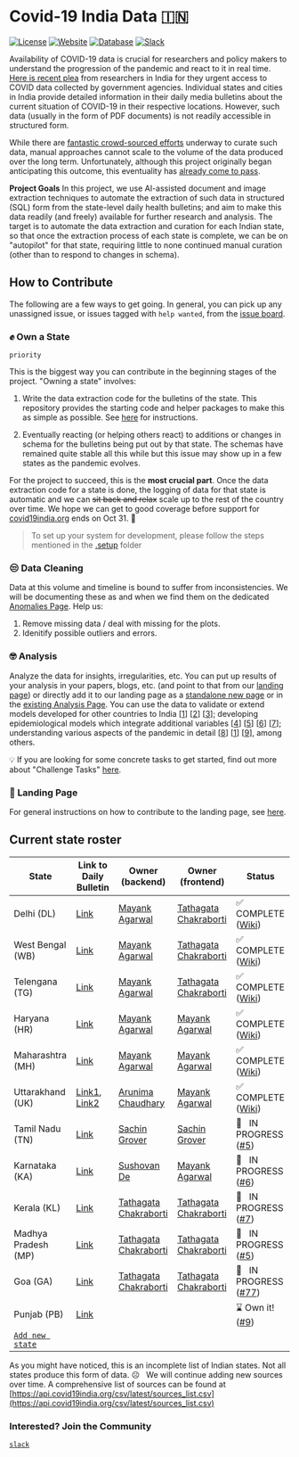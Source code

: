 # Covid-19 India Data 🇮🇳

[![License](https://img.shields.io/badge/license-MIT-purple)](https://github.com/IBM/covid19-india-data/blob/main/LICENSE)
[![Website](https://img.shields.io/badge/website-up-deep%20green)](https://ibm.biz/covid-data-india)
[![Database](https://img.shields.io/badge/database-download-blue)](https://www.dropbox.com/s/hbe04q6vtzapdam/covid-india.db?dl=1)
[![Slack](https://img.shields.io/badge/community-slack-red)](https://join.slack.com/t/covid-19-india-data/shared_invite/zt-uej5v98i-mjggggkLMASKFbZRXzq4xw)

Availability of COVID-19 data is crucial for researchers and policy makers to understand the progression of the pandemic and react to it in real time. [Here is recent plea](https://www.sciencemag.org/news/2021/05/there-are-so-many-hurdles-indian-scientists-plead-government-unlock-covid-19-data) from researchers in India for they urgent access to COVID data collected by government agencies. Individual states and cities in India provide detailed information in their daily media bulletins about the current situation of COVID-19 in their respective locations. However, such data (usually in the form of PDF documents) is not readily accessible in structured form.

While there are [fantastic crowd-sourced efforts](https://www.covid19india.org/) underway to curate such data, manual approaches cannot scale to the volume of the data produced over the long term. Unfortunately, although this project originally began anticipating this outcome, this eventuality has [already come to pass](https://blog.covid19india.org/2021/08/07/end/).

**Project Goals** In this project, we use AI-assisted document and image extraction techniques to automate the extraction of such data in structured (SQL) form from the state-level daily health bulletins; and aim to make this data readily (and freely) available for further research and analysis. The target is to automate the data extraction and curation for each Indian state, so that once the extraction process of each state is complete, we can be on "autopilot" for that state, requiring little to none continued manual curation (other than to respond to changes in schema).

## How to Contribute

The following are a few ways to get going. In general, you can pick up any unassigned issue, or issues tagged with `help wanted`, from the [issue board](https://github.com/IBM/covid19-india-data/issues). 

### ✊ Own a State

`priority`

This is the biggest way you can contribute in the beginning stages of the project. 
"Owning a state" involves:

1. Write the data extraction code for the bulletins of the state. 
This repository provides the starting code and helper packages to make this as simple as possible.
See [here](data_extractor) for instructions. 

2. Eventually reacting (or helping others react) to additions or changes in schema for the
bulletins being put out by that state. The schemas have remained quite stable all this while 
but this issue may show up in a few states as the pandemic evolves.

For the project to succeed, this is the **most crucial part**. Once the data extraction 
code for a state is done, the logging of data for that state is automatic and we can 
~~sit back and relax~~ scale up to the rest of the country over time.
We hope we can get to good coverage before support for 
[covid19india.org](https://blog.covid19india.org/2021/08/07/end/)
ends on Oct 31. 🤞

> To set up your system for development, please follow the steps mentioned in the [.setup](/.setup) folder

### 😒 Data Cleaning

Data at this volume and timeline is bound to suffer from inconsistencies. We will be documenting these as and when we find them on
the dedicated [Anomalies Page](https://india-covid-19-data.mybluemix.net/#/anomalies). Help us:

1. Remove missing data / deal with missing for the plots.
2. Idenitify possible outliers and errors. 

### 🤓 Analysis

Analyze the data for insights, irregularities, etc. You can put up results of your analysis in your papers, blogs, etc. 
(and point to that from our [landing page](https://ibm.biz/covid-data-india)) or directly add it to our landing page as a 
[standalone new page](frontend/README.md#adding-a-new-page) or in the [existing Analysis Page](https://india-covid-19-data.mybluemix.net/#/analysis).
You can use the data to validate or extend models developed for other
countries to India [[1](https://www.cdc.gov/mmwr/volumes/70/wr/mm7019e3.htm)] [[2](https://www.ncbi.nlm.nih.gov/pmc/articles/PMC7685335)] [[3](https://dl.acm.org/doi/10.5555/3463952.3464047)]; developing epidemiological models which
integrate additional variables [[4](https://pubmed.ncbi.nlm.nih.gov/33144763)] [[5](https://europepmc.org/article/PPR/PPR276812)] [[6](https://pubmed.ncbi.nlm.nih.gov/32995829)] [[7](https://epubs.siam.org/doi/abs/10.1137/s0036144500371907)];
understanding various aspects of the pandemic in detail [[8](https://pubmed.ncbi.nlm.nih.gov/34173439)] [[1]()] [[9]()], among others.

💡 If you are looking for some concrete tasks to get started, 
find out more about "Challenge Tasks" [here](https://india-covid-19-data.mybluemix.net/#/tasks).

### 🧐 Landing Page

For general instructions on how to contribute to the landing page, see [here](./frontend/README.md).

## Current state roster

| State | Link to Daily Bulletin | Owner (backend) | Owner (frontend) | Status |
|-------|------------------------|-----------------|------------------|--------|
| Delhi (DL) | [Link](http://health.delhigovt.nic.in/wps/wcm/connect/doit_health/Health/Home/Covid19/Bulletin+August+2021) | [Mayank Agarwal](https://github.com/MayankAgarwal) | [Tathagata Chakraborti](https://github.com/TathagataChakraborti) | :white_check_mark: &nbsp; COMPLETE ([Wiki](https://github.com/IBM/covid19-india-data/wiki/States#delhi-dl-database-schema)) |
| West Bengal (WB) | [Link](https://www.wbhealth.gov.in/pages/corona/bulletin) | [Mayank Agarwal](https://github.com/MayankAgarwal) | [Tathagata Chakraborti](https://github.com/TathagataChakraborti) | :white_check_mark: &nbsp; COMPLETE ([Wiki](https://github.com/IBM/covid19-india-data/wiki/States#west-bengal-wb-database-schema)) | 
| Telengana (TG) | [Link](https://covid19.telangana.gov.in/announcements/media-bulletins/) | [Mayank Agarwal](https://github.com/MayankAgarwal) | [Tathagata Chakraborti](https://github.com/TathagataChakraborti) | :white_check_mark: &nbsp; COMPLETE ([Wiki](https://github.com/IBM/covid19-india-data/wiki/States#telangana-tg-database-schema)) | 
| Haryana (HR) | [Link](http://nhmharyana.gov.in/page?id=208) | [Mayank Agarwal](https://github.com/MayankAgarwal) | [Mayank Agarwal](https://github.com/MayankAgarwal) | :white_check_mark: &nbsp; COMPLETE ([Wiki](https://github.com/IBM/covid19-india-data/wiki/States#haryana-hr-database-schema)) | 
| Maharashtra (MH) | [Link](http://arogya.maharashtra.gov.in/1175/Novel--Corona-Virus) | [Mayank Agarwal](https://github.com/MayankAgarwal) | [Mayank Agarwal](https://github.com/MayankAgarwal) | :white_check_mark: &nbsp; COMPLETE ([Wiki](https://github.com/IBM/covid19-india-data/wiki/States#maharashtra-mh-database-schema)) | 
| Uttarakhand (UK) | [Link1](https://health.uk.gov.in/pages/view/134-covid19-health-bulletin-for-uttarakhand-page-01), [Link2](https://health.uk.gov.in/pages/view/151-covid19-health-bulletin-for-uttarakhand-page-10)| [Arunima Chaudhary](https://github.com/arunima-chaudhary) | [Mayank Agarwal](https://github.com/MayankAgarwal) | :white_check_mark: &nbsp; COMPLETE ([Wiki](https://github.com/IBM/covid19-india-data/wiki/States#uttarakhand-uk-database-schema)) |
| Tamil Nadu (TN) | [Link](https://stopcorona.tn.gov.in/daily-bulletin/) | [Sachin Grover](https://github.com/sachingrover211) | [Sachin Grover](https://github.com/sachingrover211) | :construction: &nbsp; IN PROGRESS ([#5](https://github.com/IBM/covid19-india-data/issues/5)) |
| Karnataka (KA) | [Link](https://covid19.karnataka.gov.in/govt_bulletin/en) | [Sushovan De](https://github.com/sushovande) | [Mayank Agarwal](https://github.com/MayankAgarwal) | :construction: &nbsp; IN PROGRESS ([#6](https://github.com/IBM/covid19-india-data/issues/6)) |
| Kerala (KL) | [Link](https://dhs.kerala.gov.in/%e0%b4%a1%e0%b5%86%e0%b4%af%e0%b4%bf%e0%b4%b2%e0%b4%bf-%e0%b4%ac%e0%b5%81%e0%b4%b3%e0%b5%8d%e0%b4%b3%e0%b4%b1%e0%b5%8d%e0%b4%b1%e0%b4%bf%e0%b4%a8%e0%b5%8d%e2%80%8d/) | [Tathagata Chakraborti](https://github.com/TathagataChakraborti) | [Tathagata Chakraborti](https://github.com/TathagataChakraborti) | :construction: &nbsp; IN PROGRESS ([#7](https://github.com/IBM/covid19-india-data/issues/7)) |
| Madhya Pradesh (MP) | [Link](http://sarthak.nhmmp.gov.in/covid/health-bulletin/) | [Tathagata Chakraborti](https://github.com/TathagataChakraborti) | [Tathagata Chakraborti](https://github.com/TathagataChakraborti) | :construction: &nbsp; IN PROGRESS ([#5](https://github.com/IBM/covid19-india-data/issues/8)) |
| Goa (GA) | [Link](https://www.goa.gov.in/covid-19/) | [Tathagata Chakraborti](https://github.com/TathagataChakraborti) | [Tathagata Chakraborti](https://github.com/TathagataChakraborti) | :construction: &nbsp; IN PROGRESS ([#77](https://github.com/IBM/covid19-india-data/issues/77)) |
| Punjab (PB) | [Link](http://covaprod.punjab.gov.in/covid-response.html?language=e) | | | ⌛ Own it! ([#9](https://github.com/IBM/covid19-india-data/issues/9)) |
| [`Add new state`](https://github.com/IBM/covid19-india-data/issues/new?assignees=&labels=new+state&template=new-state-template.md&title=New+State%3A+%5BENTER+NAME+HERE%5D) | |  |  | |  |

As you might have noticed, this is an incomplete list of Indian states. 
Not all states produce this form of data. ☹️
&nbsp; We will continue adding new sources over time. A comprehensive list of sources can be found at [https://api.covid19india.org/csv/latest/sources_list.csv](https://api.covid19india.org/csv/latest/sources_list.csv)

### Interested? Join the Community 

[`slack`](https://join.slack.com/t/covid-19-india-data/shared_invite/zt-uej5v98i-mjggggkLMASKFbZRXzq4xw)
